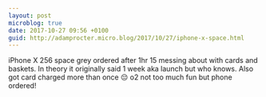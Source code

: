 ```yaml
---
layout: post
microblog: true
date: 2017-10-27 09:56 +0100
guid: http://adamprocter.micro.blog/2017/10/27/iphone-x-space.html
---
```

iPhone X 256 space grey ordered after 1hr 15 messing about with cards and baskets. In theory it originally said 1 week aka launch but who knows. Also got card charged more than once 😔 o2 not too much fun but phone ordered!
